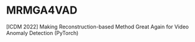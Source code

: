 # MRMGA4VAD
[ICDM 2022] Making Reconstruction-based Method Great Again for Video Anomaly Detection (PyTorch)
